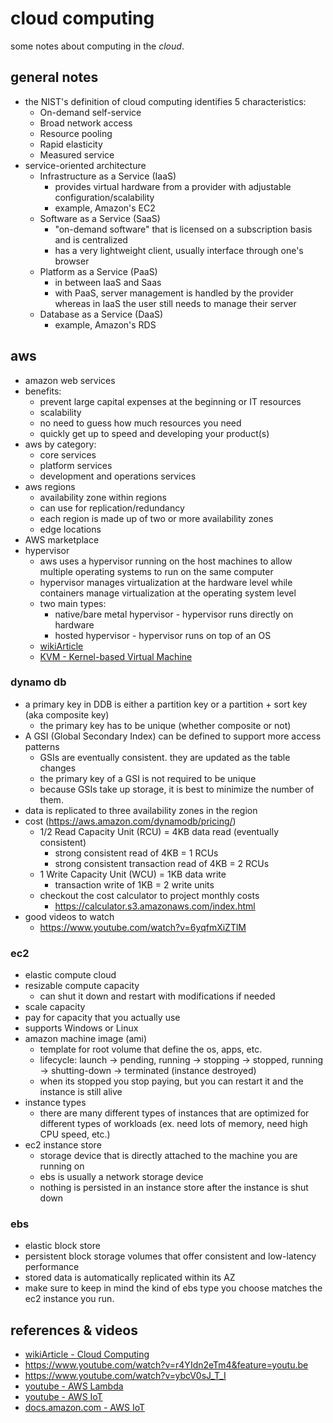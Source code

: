 # cloud computing
some notes about computing in the *cloud*.

## general notes
* the NIST's definition of cloud computing identifies 5 characteristics:
    * On-demand self-service
    * Broad network access
    * Resource pooling
    * Rapid elasticity
    * Measured service
* service-oriented architecture
    * Infrastructure as a Service (IaaS)
        * provides virtual hardware from a provider with adjustable
            configuration/scalability
        * example, Amazon's EC2
    * Software as a Service (SaaS)
        * "on-demand software" that is licensed on a subscription basis and is
            centralized
        * has a very lightweight client, usually interface through one's browser
    * Platform as a Service (PaaS)
        * in between IaaS and Saas
        * with PaaS, server management is handled by the provider whereas in
            IaaS the user still needs to manage their server
    * Database as a Service (DaaS)
        * example, Amazon's RDS

## aws
* amazon web services
* benefits:
    * prevent large capital expenses at the beginning or IT resources
    * scalability
    * no need to guess how much resources you need
    * quickly get up to speed and developing your product(s)
* aws by category:
    * core services
    * platform services
    * development and operations services
* aws regions
    * availability zone within regions
    * can use for replication/redundancy
    * each region is made up of two or more availability zones
    * edge locations
* AWS marketplace
* hypervisor
    * aws uses a hypervisor running on the host machines to allow multiple operating
        systems to run on the same computer
    * hypervisor manages virtualization at the hardware level while containers
        manage virtualization at the operating system level
    * two main types:
        * native/bare metal hypervisor - hypervisor runs directly on
            hardware
        * hosted hypervisor - hypervisor runs on top of an OS
    * [wikiArticle](https://en.wikipedia.org/wiki/Hypervisor)
    * [KVM - Kernel-based Virtual Machine](https://en.wikipedia.org/wiki/Kernel-based_Virtual_Machine)

### dynamo db
* a primary key in DDB is either a partition key or a partition + sort key (aka composite key)
  * the primary key has to be unique (whether composite or not)
* A GSI (Global Secondary Index) can be defined to support more access patterns
  * GSIs are eventually consistent. they are updated as the table changes
  * the primary key of a GSI is not required to be unique
  * because GSIs take up storage, it is best to minimize the number of them.
* data is replicated to three availability zones in the region
* cost (https://aws.amazon.com/dynamodb/pricing/)
  * 1/2 Read Capacity Unit (RCU) = 4KB data read (eventually consistent)
    * strong consistent read of 4KB = 1 RCUs
    * strong consistent transaction read of 4KB = 2 RCUs
  * 1 Write Capacity Unit (WCU) = 1KB data write
    * transaction write of 1KB = 2 write units
  * checkout the cost calculator to project monthly costs
    * https://calculator.s3.amazonaws.com/index.html
* good videos to watch
  * https://www.youtube.com/watch?v=6yqfmXiZTlM

### ec2
* elastic compute cloud
* resizable compute capacity
    * can shut it down and restart with modifications if needed
* scale capacity
* pay for capacity that you actually use
* supports Windows or Linux
* amazon machine image (ami)
    * template for root volume that define the os, apps, etc.
    * lifecycle: launch -> pending, running -> stopping -> stopped, running ->
        shutting-down -> terminated (instance destroyed)
    * when its stopped you stop paying, but you can restart it and the instance
        is still alive
* instance types
    * there are many different types of instances that are optimized for
        different types of workloads (ex. need lots of memory, need high CPU
        speed, etc.)
* ec2 instance store
    * storage device that is directly attached to the machine you are running on
    * ebs is usually a network storage device
    * nothing is persisted in an instance store after the instance is shut down

### ebs
* elastic block store
* persistent block storage volumes that offer consistent and low-latency
    performance
* stored data is automatically replicated within its AZ
* make sure to keep in mind the kind of ebs type you choose matches the ec2
    instance you run.

## references & videos
* [wikiArticle - Cloud Computing](https://en.wikipedia.org/wiki/Cloud_computing)
* https://www.youtube.com/watch?v=r4YIdn2eTm4&feature=youtu.be
* https://www.youtube.com/watch?v=ybcV0sJ_T_I
* [youtube - AWS Lambda](https://www.youtube.com/watch?v=eOBq__h4OJ4&feature=youtu.be)
* [youtube - AWS IoT](https://www.youtube.com/watch?v=WAp6FHbhYCk&feature=youtu.be)
* [docs.amazon.com - AWS IoT](https://docs.aws.amazon.com/iot/latest/developerguide/aws-iot-how-it-works.html)
